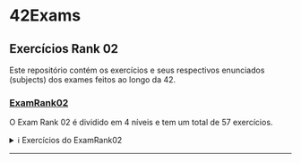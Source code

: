 # 42Exams

## Exercícios Rank 02

Este repositório contém os exercícios e seus respectivos enunciados (subjects) dos exames feitos ao longo da 42.

### [ExamRank02](ExamRank02)

O Exam Rank 02 é dividido em 4 níveis e tem um total de 57 exercícios.

 <details>
     <summary>ℹ️ Exercícios do ExamRank02</summary><br>

  | [Nível 01](ExamRank02/Level01) | [Nível 02](ExamRank02/Level02) | [Nível 03](ExamRank02/Level03) | [Nível 04](ExamRank02/Level04) |
  |-----------|---------|---------|---------|
  | first_word        | alpha_mirror        | add_prime_sum        | flood_fill        |
  | fizzbuz        | camel_to_snake        | epur_str        | fprime        |
  | ft_putstr        | do_op        | expand_str        | ft_itoa        |
  | ft_strcpy        | ft_atoi        | ft_atoi_base        | ft_list_foreach        |
  | ft_strlen        | ft_strcmp        | ft_list_size        | ft_list_remove_if        |
  | ft_swap        | ft_strcspn        | ft_range        | ft_split        |
  | repeat_alpha        | ft_strdup        | ft_rrange        | rev_wstr        |
  | rev_print        | ft_strpbrk        | hidenp        | rostring        |
  | rot_13        | ft_strrev        | lcm        | sort_int_tab        |
  | rotone        | ft_strspn        | paramsum        | sort_list        |
  | search_and_replace        | inter        | pgcd        |         |
  | ulstr        | is_power_of_two        | print_hex        |         |
  |          | last_word        | rstr_capitalizer        |         |
  |          | max        | str_capitalizer        |         |
  |          | print_bits        | tab_mult        |         |
  |          | reverse_bits        |         |         |
  |          | snake_to_camel        |         |         |
  |          | swap_bits        |         |         |
  |          | union        |         |         |
  |          | wdmatch        |         |         |
  
  
      

  </details>

  ---
